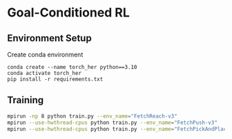# Goal-Conditioned RL

## Environment Setup

Create conda environment

```shell
conda create --name torch_her python==3.10
conda activate torch_her
pip install -r requirements.txt
```

## Training

```bash
mpirun -np 8 python train.py --env_name="FetchReach-v3"
mpirun --use-hwthread-cpus python train.py --env_name="FetchPush-v3"
mpirun --use-hwthread-cpus python train.py --env_name="FetchPickAndPlace-v3"
```
